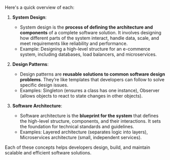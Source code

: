 Here's a quick overview of each:

1. **System Design**:

   - System design is the **process of defining the architecture and components** of a complete software solution. It involves designing how different parts of the system interact, handle data, scale, and meet requirements like reliability and performance.
   - Example: Designing a high-level structure for an e-commerce system, including databases, load balancers, and microservices.

2. **Design Patterns**:

   - Design patterns are **reusable solutions to common software design problems**. They’re like templates that developers can follow to solve specific design issues.
   - Examples: Singleton (ensures a class has one instance), Observer (allows objects to react to state changes in other objects).

3. **Software Architecture**:
   - Software architecture is the **blueprint for the system** that defines the high-level structure, components, and their interactions. It sets the foundation for technical standards and guidelines.
   - Examples: Layered architecture (separates logic into layers), Microservices architecture (small, independent services).

Each of these concepts helps developers design, build, and maintain scalable and efficient software solutions.
